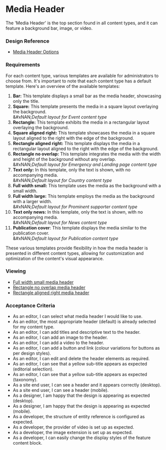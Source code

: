 # Media Header

The 'Media Header' is the top section found in all content types, and it can feature a background bar, image, or video.

### Design Reference

* [Media Header Options](https://www.sketch.com/s/6ecd71b4-af49-42b4-9d65-0e9d20134b89/a/Jnr0L77)

### Requirements

For each content type, various templates are available for administrators to choose from. It's important to note that each content type has a default template. Here's an overview of the available templates:

1. **Bar:** This template displays a small bar as the media header, showcasing only the title.
2. **Square:** This template presents the media in a square layout overlaying the background.\
   &#xNAN;_&#x44;efault layout for Event content type_
3. **Rectangle:** This template exhibits the media in a rectangular layout overlaying the background.
4. **Square aligned right:** This template showcases the media in a square layout aligned to the right with the edge of the background.
5. **Rectangle aligned right:** This template displays the media in a rectangular layout aligned to the right with the edge of the background.
6. **Rectangle no overlap:** This template integrates the media with the width and height of the background without any overlap.\
   &#xNAN;_&#x44;efault layout for Emergency and Landing page content type_
7. **Text only:** In this template, only the text is shown, with no accompanying media.\
   &#xNAN;_&#x44;efault layout for Country content type_
8. **Full width small:** This template uses the media as the background with a small width.
9. **Full width large:** This template employs the media as the background with a larger width.\
   &#xNAN;_&#x44;efault layout for Prominent supporter content type_
10. **Text only news:** In this template, only the text is shown, with no accompanying media.\
    &#xNAN;_&#x44;efault layout for News content type_
11. **Publication cover**: This template displays the media similar to the publication cover.\
    &#xNAN;_&#x44;efault layout for Publication content type_

These various templates provide flexibility in how the media header is presented in different content types, allowing for customization and optimization of the content's visual appearance.

### Viewing

* [Full width small media header](https://www.unhcr.org/careers-unhcr)
* [Rectangle no overlap media header](https://www.unhcr.org/sign-and-stay-informed)
* [Rectangle aligned right media header](https://www.unhcr.org/news/briefing-notes/nearly-4-000-killed-civilian-property-destroyed-raging-conflict-sudan-s-darfur)

### Acceptance Criteria

* As an editor, I can select what media header I would like to use.
* As an editor, the most appropriate header (default) is already selected for my content type.
* As an editor, I can add titles and descriptive text to the header.
* As an editor, I can add an image to the header.
* As an editor, I can add a video to the header.
* As an editor, I can add a button and link (colour variations for buttons as per design styles).
* As an editor, I can edit and delete the header elements as required.
* As an editor, I can see that a yellow sub-title appears as expected (editorial selection).
* As an editor, I can see that a yellow sub-title appears as expected (taxonomy).
* As a site end user, I can see a header and it appears correctly (desktop).
* As a site end user, I can see a header (mobile).
* As a designer, I am happy that the design is appearing as expected (desktop).
* As a designer, I am happy that the design is appearing as expected (mobile).
* As a developer, the structure of entity reference is configured as expected.
* As a developer, the provider of video is set up as expected.
* As a developer, the image extension is set up as expected.
* As a developer, I can easily change the display styles of the feature content block.
